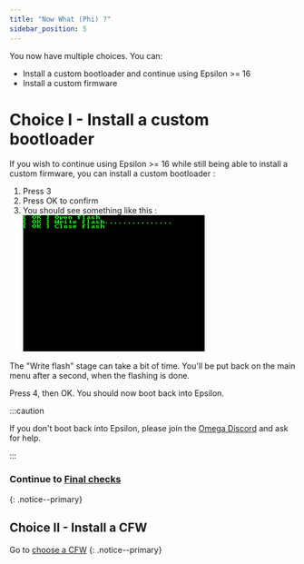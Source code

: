 ```yaml
---
title: "Now What (Phi) ?"
sidebar_position: 5
---
```


You now have multiple choices. You can:
- Install a custom bootloader and continue using Epsilon >= 16
- Install a custom firmware

# Choice I - Install a custom bootloader

If you wish to continue using Epsilon >= 16 while still being able to install a custom firmware, you can install a custom bootloader :
1. Press 3
2. Press OK to confirm
3. You should see something like this :
![Phi launch screen](images/screenshots/phi-write.png)

The "Write flash" stage can take a bit of time. You'll be put back on the main menu after a second, when the flashing is done.

Press 4, then OK. You should now boot back into Epsilon.

:::caution

If you don't boot back into Epsilon, please join the [Omega Discord](https://discord.gg/X2TWhh9) and ask for help.

:::

### Continue to [Final checks](final-checks)
{: .notice--primary}

## Choice II - Install a CFW

Go to [choose a CFW](choose-a-cfw)
{: .notice--primary}
